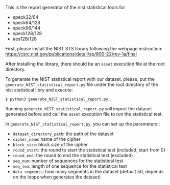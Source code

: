This is the report generator of the nist statistical tools for 
* speck32/64
* speck64/128
* speck96/144
* speck128/128
* aes128/128

First, please install the NIST STS library following the webpage instruction:
https://csrc.nist.gov/publications/detail/sp/800-22/rev-1a/final

After installing the library, there should be an `asset` execution file at the root directory.

To generate the NIST statistical report with our dataset, please, put the `generate_NIST_statistical_report.py` file under the root directory of the nist statistical libry and execute:
```
$ python3 generate_NIST_statistical_report.py
```
Running `generate_NIST_statistical_report.py` will import the dataset generated before and call the `asset` execution file to run the statistical test. 

In `generate_NIST_statistical_report.py`, you can set up the parameters::
* `dataset_directory_path`: the path of the dataset
* `cipher_name`: name of the cipher
* `block_size`: block size of the cipher
* `round_start`: the round to start the statistical test (included, start from 0)
* `round_end`: the round to end the statistical test (excluded)
* `seq_num`: number of sequences for the statistical test
* `seq_len`: length of one sequence for the statistical test
* `data_segments`: how many segments in the dataset (default 50, depends on the loops when generates the dataset)
